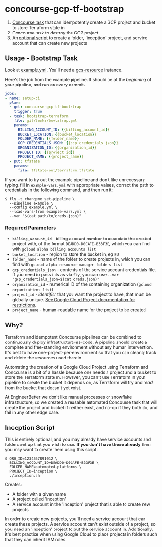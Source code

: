 # concourse-gcp-tf-bootstrap

1. [Concourse task](#usage-bootstrap-task) that can idempotently create a GCP project and bucket to store Terraform state in
1. Concourse task to destroy the GCP project
1. An [optional script](#inception-script) to create a folder, 'inception' project, and service account that can create new projects

## Usage - Bootstrap Task

Look at [example.yml](example.yml). You'll need a [gcs-resource](https://github.com/frodenas/gcs-resource/) instance.

Here's the job from the example pipeline. It should be at the _beginning_ of your pipeline, and run on every commit.

```yaml
jobs:
- name: setup-ci
  plan:
  - get: concourse-gcp-tf-bootstrap
    trigger: true
  - task: bootstrap-terraform
    file: git/tasks/bootstrap.yml
    params:
      BILLING_ACCOUNT_ID: {{billing_account_id}}
      BUCKET_LOCATION: {{bucket_location}}
      FOLDER_NAME: {{folder_name}}
      GCP_CREDENTIALS_JSON: {{gcp_credentials_json}}
      ORGANIZATION_ID: {{organization_id}}
      PROJECT_ID: {{project_id}}
      PROJECT_NAME: {{project_name}}
  - put: tfstate
    params:
      file: tfstate-out/terraform.tfstate
```

If you want to try out the example pipeline and don't like unnecessary typing, fill in `example-vars.yml` with appropriate values, correct the path to credentials in the following command, and then run it:

```terminal
$ fly -t changeme set-pipeline \
  --pipeline example \
  --config example.yml \
  --load-vars-from example-vars.yml \
  --var "$(cat path/to/creds.json)"
```

### Required Parameters

* `billing_account_id` - billing account number to associate the created project with, of the format `DEADD0-D0CAFE-B33F3E`, which you can find with `gcloud alpha billing accounts list`
* `bucket_location` - region to store the bucket in, eg `EU`
* `folder_name` - name of the folder to create projects in, which you can find with `gcloud alpha resource-manager folders list`
* `gcp_credentials_json` - contents of the service account credentials file. If you need to pass this as via `fly`, you can use `--var "gcp_credentials_json=$(cat creds.json)"`
* `organization_id` - numerical ID of the containing organization (`gcloud organizations list`)
* `project_id` - _identifier_ that you want the project to have, that must be globally unique. [See Google Cloud Project documentation for restrictions](https://cloud.google.com/resource-manager/docs/creating-managing-projects#identifying_projects).
* `project_name` - human-readable name for the project to be created

## Why?

Terraform and idempotent Concourse pipelines can be combined to continuously deploy infrastructure-as-code. A pipeline should create a complete and free-standing environment without any human intervention. It's best to have one-project-per-environment so that you can cleanly track and delete the resources used therein.

Automating the creation of a Google Cloud Project using Terraform and Concourse is a bit of a hassle because one needs a project and a bucket to store the Terraform state in. However, you can't use Terraform in your pipeline to create the bucket it depends on, as Terraform will try and _read_ from the bucket that doesn't yet exist.

At EngineerBetter we don't like manual processes or snowflake infrastructure, so we created a reusable automated Concourse task that will create the project and bucket if neither exist, and no-op if they both do, and fail in any other edge case.

## Inception Script

This is entirely optional, and you may already have service accounts and folders set up that you wish to use. **If you don't have these already** then you may want to create them using this script.

```terminal
$ ORG_ID=1234567891012 \
  BILLING_ACCOUNT_ID=DEADD0-D0CAFE-B33F3E \
  FOLDER_NAME=automated-platforms \
  PROJECT_ID=inception \
  ./inception.sh
```

Creates:

* A folder with a given name
* A project called 'inception'
* A service account in the 'inception' project that is able to create new projects

In order to create new projects, you'll need a service account that can create these projects. A service account can't exist outside of a project, so you need an 'inception' project to put the service account in. Additionally, it's best practice when using Google Cloud to place projects in folders such that they can inherit IAM roles.
